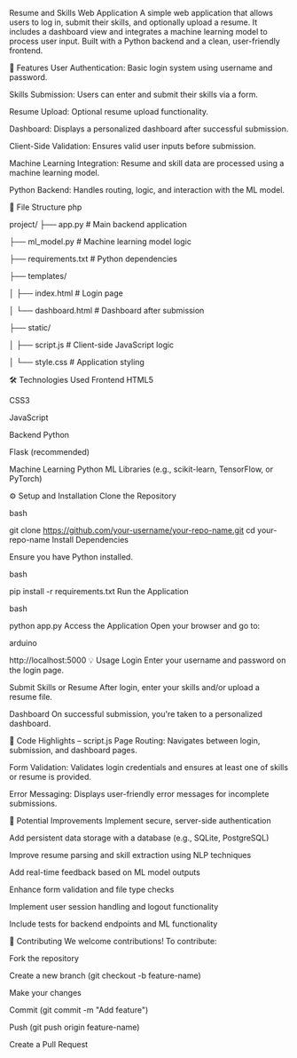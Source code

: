 Resume and Skills Web Application
A simple web application that allows users to log in, submit their skills, and optionally upload a resume. It includes a dashboard view and integrates a machine learning model to process user input. Built with a Python backend and a clean, user-friendly frontend.

🚀 Features
User Authentication: Basic login system using username and password.

Skills Submission: Users can enter and submit their skills via a form.

Resume Upload: Optional resume upload functionality.

Dashboard: Displays a personalized dashboard after successful submission.

Client-Side Validation: Ensures valid user inputs before submission.

Machine Learning Integration: Resume and skill data are processed using a machine learning model.

Python Backend: Handles routing, logic, and interaction with the ML model.

📁 File Structure
php

project/
├── app.py               # Main backend application

├── ml_model.py          # Machine learning model logic

├── requirements.txt     # Python dependencies

├── templates/

│   ├── index.html       # Login page

│   └── dashboard.html   # Dashboard after submission

├── static/

│   ├── script.js        # Client-side JavaScript logic

│   └── style.css        # Application styling

🛠️ Technologies Used
Frontend
HTML5

CSS3

JavaScript

Backend
Python

Flask (recommended)

Machine Learning
Python ML Libraries (e.g., scikit-learn, TensorFlow, or PyTorch)

⚙️ Setup and Installation
Clone the Repository

bash

git clone https://github.com/your-username/your-repo-name.git
cd your-repo-name
Install Dependencies

Ensure you have Python installed.

bash

pip install -r requirements.txt
Run the Application

bash

python app.py
Access the Application Open your browser and go to:

arduino

http://localhost:5000
💡 Usage
Login
Enter your username and password on the login page.

Submit Skills or Resume
After login, enter your skills and/or upload a resume file.

Dashboard
On successful submission, you're taken to a personalized dashboard.

📜 Code Highlights – script.js
Page Routing: Navigates between login, submission, and dashboard pages.

Form Validation: Validates login credentials and ensures at least one of skills or resume is provided.

Error Messaging: Displays user-friendly error messages for incomplete submissions.

🌱 Potential Improvements
Implement secure, server-side authentication

Add persistent data storage with a database (e.g., SQLite, PostgreSQL)

Improve resume parsing and skill extraction using NLP techniques

Add real-time feedback based on ML model outputs

Enhance form validation and file type checks

Implement user session handling and logout functionality

Include tests for backend endpoints and ML functionality

🤝 Contributing
We welcome contributions!
To contribute:

Fork the repository

Create a new branch (git checkout -b feature-name)

Make your changes

Commit (git commit -m "Add feature")

Push (git push origin feature-name)

Create a Pull Request

